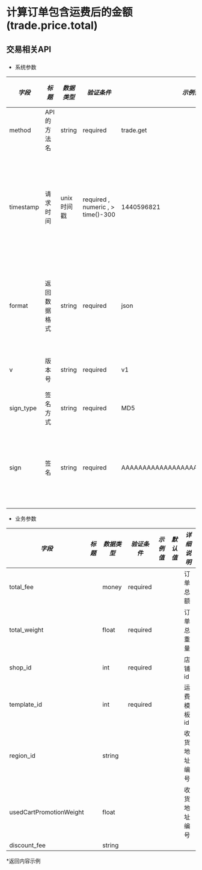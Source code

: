 # 计算订单包含运费后的金额(trade.price.total)

## 交易相关API

### 

* 系统参数

| *字段* | *标题* | *数据类型* | *验证条件* | *示例值* | *默认值* | *详细说明* |
| ------------- | ------------- | ------------- | ------------- | ------------- | ------------- | ------------- |
| method | API的方法名 | string | required | trade.get | null | 标识请求的是哪个API |
| timestamp | 请求时间 | unix时间戳 | required , numeric , > time()-300 | 1440596821 | null | 标识API请求的发起时间，如果超时300秒则拒绝请求 |
| format | 返回数据格式 | string | required | json | json | 返回数据是json格式的，目前只支持json |
| v | 版本号 | string | required | v1 | null | 标识该接口的版本 |
| sign_type | 签名方式 | string | required | MD5 | null | 标识签名算法 |
| sign | 签名 | string | required | AAAAAAAAAAAAAAAAAAAAAAAAAAAAAAAAA | null | 数据签名，32位长度16进制数字 |


* 业务参数

| *字段* | *标题* | *数据类型* | *验证条件* | *示例值* | *默认值* | *详细说明* |
| ------------- | ------------- | ------------- | ------------- | ------------- | ------------- | ------------- |
| total_fee |  | money | required |  |  | 订单总额 |
| total_weight |  | float | required |  |  | 订单总重量 |
| shop_id |  | int | required |  |  | 店铺id |
| template_id |  | int | required |  |  | 运费模板id |
| region_id |  | string |  |  |  | 收货地址编号 |
| usedCartPromotionWeight |  | float |  |  |  | 收货地址编号 |
| discount_fee |  | string |  |  |  |  |


*返回内容示例

```



```


